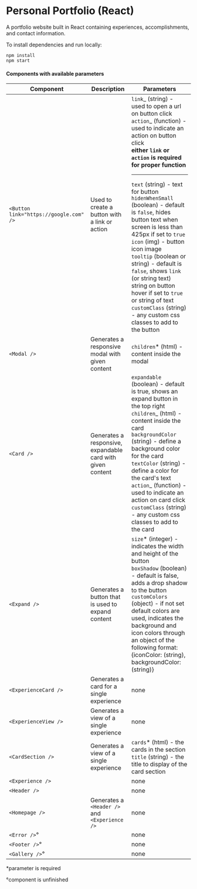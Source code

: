 # Personal Portfolio (React)

A portfolio website built in React containing experiences, accomplishments, and contact information.

To install dependencies and run locally:

```
npm install
npm start
```

#### Components with available parameters

| Component                              | Description                                                | Parameters                                                                                                                                                                                                                                                                                                                                                                                                                                                                                                                                                                                                                             |
| -------------------------------------- | ---------------------------------------------------------- | -------------------------------------------------------------------------------------------------------------------------------------------------------------------------------------------------------------------------------------------------------------------------------------------------------------------------------------------------------------------------------------------------------------------------------------------------------------------------------------------------------------------------------------------------------------------------------------------------------------------------------------- |
| `<Button link="https://google.com" />` | Used to create a button with a link or action              | `link`_ (string) - used to open a url on button click <br> `action`_ (function) - used to indicate an action on button click <br> <b>either `link` or `action` is required for proper function</b> <br><hr> `text` (string) - text for button <br> `hidenWhenSmall` (boolean) - default is `false`, hides button text when screen is less than 425px if set to `true` <br> `icon` (img) - button icon image <br> `tooltip` (boolean or string) - default is `false`, shows `link` (or string text) string on button hover if set to `true` or string of text <br> `customClass` (string) - any custom css classes to add to the button |
| `<Modal />`                            | Generates a responsive modal with given content            | `children`\* (html) - content inside the modal                                                                                                                                                                                                                                                                                                                                                                                                                                                                                                                                                                                         |
| `<Card />`                             | Generates a responsive, expandable card with given content | `expandable` (boolean) - default is true, shows an expand button in the top right <br> `children`_ (html) - content inside the card <br> `backgroundColor` (string) - define a background color for the card <br> `textColor` (string) - define a color for the card's text <br> `action`_ (function) - used to indicate an action on card click <br> `customClass` (string) - any custom css classes to add to the card                                                                                                                                                                                                               |
| `<Expand />`                           | Generates a button that is used to expand content          | `size`\* (integer) - indicates the width and height of the button <br> `boxShadow` (boolean) - default is false, adds a drop shadow to the button <br> `customColors` (object) - if not set default colors are used, indicates the background and icon colors through an object of the following format: {iconColor: (string), backgroundColor: (string)}                                                                                                                                                                                                                                                                              |
| `<ExperienceCard />`                   | Generates a card for a single experience                   | none                                                                                                                                                                                                                                                                                                                                                                                                                                                                                                                                                                                                                                   |
| `<ExperienceView />`                   | Generates a view of a single experience                    | none                                                                                                                                                                                                                                                                                                                                                                                                                                                                                                                                                                                                                                   |
| `<CardSection />`                      | Generates a view of a single experience                    | `cards`\* (html) - the cards in the section <br> `title` (string) - the title to display of the card section                                                                                                                                                                                                                                                                                                                                                                                                                                                                                                                           |
| `<Experience />`                       |                                                            | none                                                                                                                                                                                                                                                                                                                                                                                                                                                                                                                                                                                                                                   |
| `<Header />`                           |                                                            | none                                                                                                                                                                                                                                                                                                                                                                                                                                                                                                                                                                                                                                   |
| `<Homepage />`                         | Generates a `<Header />` and `<Experience />`              | none                                                                                                                                                                                                                                                                                                                                                                                                                                                                                                                                                                                                                                   |
| `<Error />`&#176;                      |                                                            | none                                                                                                                                                                                                                                                                                                                                                                                                                                                                                                                                                                                                                                   |
| `<Footer />`&#176;                     |                                                            | none                                                                                                                                                                                                                                                                                                                                                                                                                                                                                                                                                                                                                                   |
| `<Gallery />`&#176;                    |                                                            | none                                                                                                                                                                                                                                                                                                                                                                                                                                                                                                                                                                                                                                   |

\*parameter is required

&#176;component is unfinished
